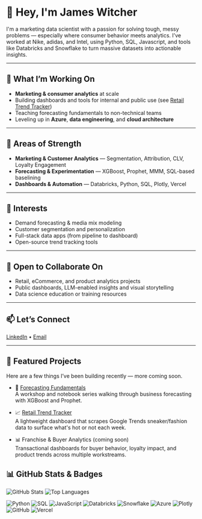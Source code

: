 # 👋 Hey, I'm James Witcher

I'm a marketing data scientist with a passion for solving tough, messy problems — especially where consumer behavior meets analytics. I’ve worked at Nike, adidas, and Intel, using Python, SQL, Javascript, and tools like Databricks and Snowflake to turn massive datasets into actionable insights.

---

## 🚀 What I’m Working On
- **Marketing & consumer analytics** at scale
- Building dashboards and tools for internal and public use (see [Retail Trend Tracker](https://retail-trend-tracker.vercel.app/))
- Teaching forecasting fundamentals to non-technical teams
- Leveling up in **Azure**, **data engineering**, and **cloud architecture**

---
## 📍 Areas of Strength
- **Marketing & Customer Analytics** — Segmentation, Attribution, CLV, Loyalty Engagement
- **Forecasting & Experimentation** — XGBoost, Prophet, MMM, SQL-based baselining
- **Dashboards & Automation** — Databricks, Python, SQL, Plotly, Vercel
---

## 🧠 Interests
- Demand forecasting & media mix modeling
- Customer segmentation and personalization
- Full-stack data apps (from pipeline to dashboard)
- Open-source trend tracking tools

---

## 🤝 Open to Collaborate On
- Retail, eCommerce, and product analytics projects
- Public dashboards, LLM-enabled insights and visual storytelling
- Data science education or training resources

---

## 📫 Let’s Connect
[LinkedIn](https://www.linkedin.com/in/james-witcher/) • [Email](mailto:james.witcher@outlook.com)

---

## 📌 Featured Projects
Here are a few things I’ve been building recently — more coming soon.

- 🧠 [Forecasting Fundamentals](https://github.com/jwitcher3/forecasting-fundamentals)  
  A workshop and notebook series walking through business forecasting with XGBoost and Prophet.

- 📈 [Retail Trend Tracker](https://github.com/jwitcher3/retail-trend-tracker)  
  A lightweight dashboard that scrapes Google Trends sneaker/fashion data to surface what's hot or not each week.

- 📊 Franchise & Buyer Analytics (coming soon)  
  Transactional dashboards for buyer behavior, loyalty impact, and product trends across multiple workstreams.

## 📊 GitHub Stats & Badges

![GitHub Stats](https://github-readme-stats.vercel.app/api?username=jwitcher3&show_icons=true&theme=default&hide_rank=true)
![Top Languages](https://github-readme-stats.vercel.app/api/top-langs/?username=jwitcher3&layout=compact&hide=html&theme=default)

![Python](https://img.shields.io/badge/Python-3776AB?style=flat&logo=python&logoColor=white)
![SQL](https://img.shields.io/badge/SQL-005C84?style=flat&logo=postgresql&logoColor=white)
![JavaScript](https://img.shields.io/badge/JavaScript-F7DF1E?style=flat&logo=javascript&logoColor=black)
![Databricks](https://img.shields.io/badge/Databricks-E36C00?style=flat&logo=databricks&logoColor=white)
![Snowflake](https://img.shields.io/badge/Snowflake-29B5E8?style=flat&logo=snowflake&logoColor=white)
![Azure](https://img.shields.io/badge/Azure-0078D4?style=flat&logo=microsoftazure&logoColor=white)
![Plotly](https://img.shields.io/badge/Plotly-3F4F75?style=flat&logo=plotly&logoColor=white)
![GitHub](https://img.shields.io/badge/GitHub-181717?style=flat&logo=github&logoColor=white)
![Vercel](https://img.shields.io/badge/Vercel-000000?style=flat&logo=vercel&logoColor=white)

<!---
jwitcher3/jwitcher3 is a ✨ special ✨ repository because its `README.md` (this file) appears on your GitHub profile.
You can click the Preview link to take a look at your changes.
--->
